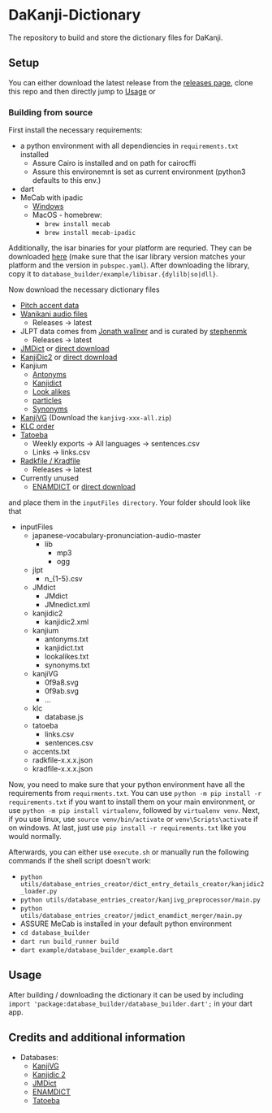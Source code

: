 # DaKanji-Dictionary

The repository to build and store the dictionary files for DaKanji.

## Setup

You can either download the latest release from the [releases page](https://github.com/CaptainDario/DaKanji-Dictionary/releases), clone this repo and then directly jump to [Usage](#usage) or

### Building from source

First install the necessary requirements:

* a python environment with all dependiencies in `requirements.txt` installed
  * Assure Cairo is installed and on path for cairocffi
  * Assure this environemnt is set as current environment (python3 defaults to this env.)
* dart
* MeCab with ipadic
  * [Windows](http://taku910.github.io/mecab/#download)
  * MacOS - homebrew:
    * `brew install mecab`
    * `brew install mecab-ipadic`

Additionally, the isar binaries for your platform are requried.
They can be downloaded [here](https://github.com/isar/isar/releases) (make sure that the isar library version matches your platform and the version in `pubspec.yaml`). After downloading the library, copy it to `database_builder/example/libisar.{dylilb|so|dll}`.

Now download the necessary dictionary files

* [Pitch accent data](https://github.com/mifunetoshiro/kanjium/blob/master/data/source_files/raw/accents.txt)
* [Wanikani audio files](https://github.com/tofugu/japanese-vocabulary-pronunciation-audio)
  * Releases -> latest
* JLPT data comes from [Jonath wallner](http://www.tanos.co.uk/jlpt/) and is curated by [stephenmk](https://github.com/stephenmk/yomichan-jlpt-vocab)
  * Releases -> latest
* [JMDict](https://www.edrdg.org/jmdict/j_jmdict.html) or [direct download](http://ftp.edrdg.org/pub/Nihongo//JMdict.gz)
* [KanjiDic2](http://www.edrdg.org/wiki/index.php/KANJIDIC_Project) or [direct download](http://www.edrdg.org/kanjidic/kanjidic2.xml.gz)
* Kanjium
  * [Antonyms](https://github.com/mifunetoshiro/kanjium/blob/master/data/source_files/antonyms.txt)
  * [Kanjidict](https://github.com/mifunetoshiro/kanjium/blob/master/data/source_files/kanjidict.txt)
  * [Look alikes](https://github.com/mifunetoshiro/kanjium/blob/master/data/source_files/lookalikes.txt)
  * [particles](https://raw.githubusercontent.com/mifunetoshiro/kanjium/master/data/source_files/raw/particles.txt)
  * [Synonyms](https://github.com/mifunetoshiro/kanjium/blob/master/data/source_files/synonyms.txt)
* [KanjiVG](https://github.com/KanjiVG/kanjivg/releases/latest) (Download the `kanjivg-xxx-all.zip`)
* [KLC order](https://github.com/vadasambar/kanji_order/blob/master/database.js)
* [Tatoeba](https://tatoeba.org/en/downloads)
  * Weekly exports -> All languages -> sentences.csv
  * Links -> links.csv
* [Radkfile / Kradfile](https://github.com/scriptin/jmdict-simplified)
  * Releases -> latest
* Currently unused
  * [ENAMDICT](https://www.edrdg.org/enamdict/enamdict_doc.html) or [direct download](http://ftp.edrdg.org/pub/Nihongo/JMnedict.xml.gz)

and place them in the `inputFiles directory`.
Your folder should look like that

* inputFiles
  * japanese-vocabulary-pronunciation-audio-master
    * lib
      * mp3
      * ogg
  * jlpt
    * n_{1-5}.csv
  * JMdict
    * JMdict
    * JMnedict.xml
  * kanjidic2
    * kanjidic2.xml
  * kanjium
    * antonyms.txt
    * kanjidict.txt
    * lookalikes.txt
    * synonyms.txt
  * kanjiVG
    * 0f9a8.svg
    * 0f9ab.svg
    * ...
  * klc
    * database.js
  * tatoeba
    * links.csv
    * sentences.csv
  * accents.txt
  * radkfile-x.x.x.json
  * kradfile-x.x.x.json

Now, you need to make sure that your python environment have 
all the requirements from `requirments.txt`. You can use 
`python -m pip install -r requirements.txt` if you want 
to install them on your main environment, or use
`python -m pip install virtualenv`, followed by `virtualenv venv`.
Next, if you use linux, use `source venv/bin/activate` or
`venv\Scripts\activate` if on windows. At last, just use 
`pip install -r requirements.txt` like you would normally.

Afterwards, you can either use `execute.sh` or manually run 
the following commands if the shell script doesn't work:

* `python utils/database_entries_creator/dict_entry_details_creator/kanjidic2_loader.py`
* `python utils/database_entries_creator/kanjivg_preprocessor/main.py`
* `python utils/database_entries_creator/jmdict_enamdict_merger/main.py`
* ASSURE MeCab is installed in your default python environment
* `cd database_builder`
* `dart run build_runner build`
* `dart example/database_builder_example.dart`

## Usage

After building / downloading the dictionary it can be used by including
`import 'package:database_builder/database_builder.dart';` in your dart app.

## Credits and additional information

* Databases:
  * [KanjiVG](https://kanjivg.tagaini.net/)
  * [Kanjidic 2](http://www.edrdg.org/wiki/index.php/KANJIDIC_Project)
  * [JMDict](https://www.edrdg.org/enamdict/enamdict_doc.html)
  * [ENAMDICT](https://www.edrdg.org/enamdict/enamdict_doc.html)
  * [Tatoeba](https://tatoeba.org/en/)
